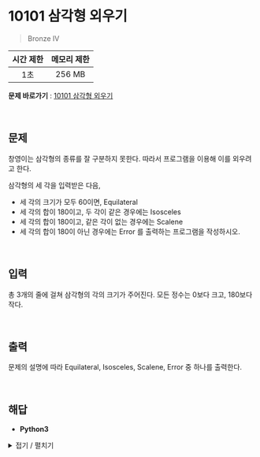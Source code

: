 # 10101 삼각형 외우기
> Bronze IV

|시간 제한|메모리 제한|
|:---:|:---:|
|1초|256 MB|

**문제 바로가기** : [10101 삼각형 외우기](https://www.acmicpc.net/problem/10101 "10101 삼각형 외우기")

</br>

## 문제
창영이는 삼각형의 종류를 잘 구분하지 못한다. 따라서 프로그램을 이용해 이를 외우려고 한다.

삼각형의 세 각을 입력받은 다음, 

- 세 각의 크기가 모두 60이면, Equilateral
- 세 각의 합이 180이고, 두 각이 같은 경우에는 Isosceles
- 세 각의 합이 180이고, 같은 각이 없는 경우에는 Scalene
- 세 각의 합이 180이 아닌 경우에는 Error
를 출력하는 프로그램을 작성하시오.

</br>

## 입력
총 3개의 줄에 걸쳐 삼각형의 각의 크기가 주어진다. 모든 정수는 0보다 크고, 180보다 작다.

</br>

## 출력
문제의 설명에 따라 Equilateral, Isosceles, Scalene, Error 중 하나를 출력한다.

</br>

## 해답
- **Python3**
<details>
<summary>접기 / 펼치기</summary>
<div markdown="1">

```py
equals = 0
aryAngle = []
for _ in range(3):
    angle = int(input())
    if angle in aryAngle:
        equals += 1
    aryAngle.append(angle)
if sum(aryAngle) != 180:
    print("Error")
elif equals == 0:
    print("Scalene")
elif equals == 1:
    print("Isosceles")
else:
    print("Equilateral")
```

</div>
</details>